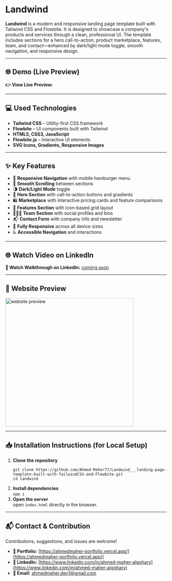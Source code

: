 # Landwind

**Landwind** is a modern and responsive landing page template built with Tailwind CSS and Flowbite. It is designed to showcase a company's products and services through a clean, professional UI. The template includes sections for a hero call-to-action, product marketplace, features, team, and contact—enhanced by dark/light mode toggle, smooth navigation, and responsive design.

---

## 🌐 Demo (Live Preview)

**👉 View Live Preview:** []()

---

## 💻 Used Technologies

- **Tailwind CSS** – Utility-first CSS framework
- **Flowbite** – UI components built with Tailwind
- **HTML5, CSS3, JavaScript**
- **Flowbite.js** – Interactive UI elements
- **SVG Icons, Gradients, Responsive Images**

---

## ✨ Key Features

- 🔗 **Responsive Navigation** with mobile hamburger menu  
- 🧭 **Smooth Scrolling** between sections  
- 🌗 **Dark/Light Mode** toggle  
- 🚀 **Hero Section** with call-to-action buttons and gradients  
- 🛍️ **Marketplace** with interactive pricing cards and feature comparisons  
- 🔧 **Features Section** with icon-based grid layout  
- 🧑‍🤝‍🧑 **Team Section** with social profiles and bios  
- 📬 **Contact Form** with company info and newsletter  
- 📱 **Fully Responsive** across all device sizes  
- ♿ **Accessible Navigation** and interactions  

---

## 🌐 Watch Video on LinkedIn

**🎥 Watch Walkthrough on LinkedIn:** [coming soon]()

---

## 👀 Website Preview

<a href="website-url" title="demo">
  <img src="uploaded-img-on-github-readme" alt="website preview" width="400">
</a>

---

## 📥 Installation Instructions (for Local Setup)

1. **Clone the repository**
   ```
   git clone https://github.com/Ahmed-Maher77/Landwind___landing-page-template-built-with-TailwindCSS-and-Flowbite.git
   cd landwind
2. **Install dependencies** <br/>
    ```npm i```
4. **Open the server**<br/>
    open ```index.html``` directly in the browser.

---

## 📬 Contact & Contribution

Contributions, suggestions, and issues are welcome!

- **💼 Portfolio:** [https://ahmedmaher-portfolio.vercel.app/](https://ahmedmaher-portfolio.vercel.app/)
- **🔗 LinkedIn:** [https://www.linkedin.com/in/ahmed-maher-algohary](https://www.linkedin.com/in/ahmed-maher-algohary)
- **📧 Email:** [ahmedmaher.dev1@gmail.com](mailto:ahmedmaher.dev1@gmail.com)
